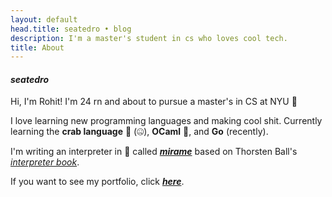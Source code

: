 ```yaml
---
layout: default
head.title: seatedro • blog
description: I'm a master's student in cs who loves cool tech.
title: About
---
```


#### *seatedro*
Hi, I'm Rohit! I'm 24 rn and about to pursue a master's in CS at NYU 💜

I love learning new programming languages and making cool shit. Currently learning the **crab language** **🦀** (🤐), **OCaml** 🐪, and **Go** (recently).

I'm writing an interpreter in 🦀 called [***mirame***](https://github.com/seatedro/mirame) based on Thorsten Ball's [*interpreter book*](https://interpreterbook.com/).


If you want to see my portfolio, click [***here***](https://rohitprakash.dev).
